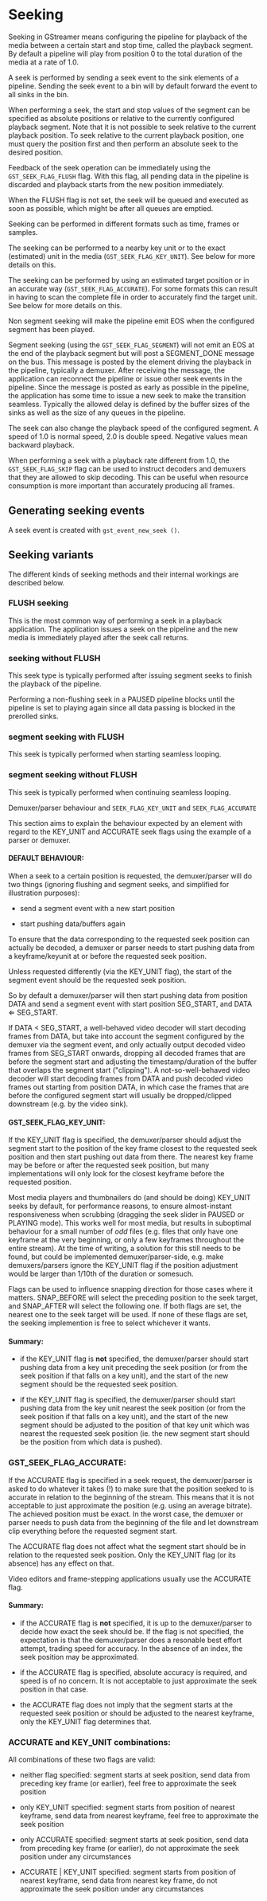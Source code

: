 # Seeking
Seeking in GStreamer means configuring the pipeline for playback of the
media between a certain start and stop time, called the playback
segment. By default a pipeline will play from position 0 to the total
duration of the media at a rate of 1.0.

A seek is performed by sending a seek event to the sink elements of a
pipeline. Sending the seek event to a bin will by default forward the
event to all sinks in the bin.

When performing a seek, the start and stop values of the segment can be
specified as absolute positions or relative to the currently configured
playback segment. Note that it is not possible to seek relative to the
current playback position. To seek relative to the current playback
position, one must query the position first and then perform an absolute
seek to the desired position.

Feedback of the seek operation can be immediately using the
`GST_SEEK_FLAG_FLUSH` flag. With this flag, all pending data in the
pipeline is discarded and playback starts from the new position
immediately.

When the FLUSH flag is not set, the seek will be queued and executed as
soon as possible, which might be after all queues are emptied.

Seeking can be performed in different formats such as time, frames or
samples.

The seeking can be performed to a nearby key unit or to the exact
(estimated) unit in the media (`GST_SEEK_FLAG_KEY_UNIT`). See below
for more details on this.

The seeking can be performed by using an estimated target position or in
an accurate way (`GST_SEEK_FLAG_ACCURATE`). For some formats this can
result in having to scan the complete file in order to accurately find
the target unit. See below for more details on this.

Non segment seeking will make the pipeline emit EOS when the configured
segment has been played.

Segment seeking (using the `GST_SEEK_FLAG_SEGMENT`) will not emit an
EOS at the end of the playback segment but will post a SEGMENT_DONE
message on the bus. This message is posted by the element driving the
playback in the pipeline, typically a demuxer. After receiving the
message, the application can reconnect the pipeline or issue other seek
events in the pipeline. Since the message is posted as early as possible
in the pipeline, the application has some time to issue a new seek to
make the transition seamless. Typically the allowed delay is defined by
the buffer sizes of the sinks as well as the size of any queues in the
pipeline.

The seek can also change the playback speed of the configured segment. A
speed of 1.0 is normal speed, 2.0 is double speed. Negative values mean
backward playback.

When performing a seek with a playback rate different from 1.0, the
`GST_SEEK_FLAG_SKIP` flag can be used to instruct decoders and demuxers
that they are allowed to skip decoding. This can be useful when resource
consumption is more important than accurately producing all frames.

<!-- FIXME # Seeking in push based elements-->


## Generating seeking events

A seek event is created with `gst_event_new_seek ()`.

## Seeking variants

The different kinds of seeking methods and their internal workings are
described below.

### FLUSH seeking

This is the most common way of performing a seek in a playback
application. The application issues a seek on the pipeline and the new
media is immediately played after the seek call returns.

### seeking without FLUSH

This seek type is typically performed after issuing segment seeks to
finish the playback of the pipeline.

Performing a non-flushing seek in a PAUSED pipeline blocks until the
pipeline is set to playing again since all data passing is blocked in
the prerolled sinks.

### segment seeking with FLUSH

This seek is typically performed when starting seamless looping.

### segment seeking without FLUSH

This seek is typically performed when continuing seamless looping.

Demuxer/parser behaviour and `SEEK_FLAG_KEY_UNIT` and
`SEEK_FLAG_ACCURATE`

This section aims to explain the behaviour expected by an element with
regard to the KEY_UNIT and ACCURATE seek flags using the example of a
parser or demuxer.

#### DEFAULT BEHAVIOUR:

When a seek to a certain position is requested, the demuxer/parser will
do two things (ignoring flushing and segment seeks, and simplified for
illustration purposes):

  - send a segment event with a new start position

  - start pushing data/buffers again

To ensure that the data corresponding to the requested seek position can
actually be decoded, a demuxer or parser needs to start pushing data
from a keyframe/keyunit at or before the requested seek position.

Unless requested differently (via the KEY_UNIT flag), the start of the
segment event should be the requested seek position.

So by default a demuxer/parser will then start pushing data from
position DATA and send a segment event with start position SEG_START,
and DATA ⇐ SEG_START.

If DATA < SEG_START, a well-behaved video decoder will start decoding
frames from DATA, but take into account the segment configured by the
demuxer via the segment event, and only actually output decoded video
frames from SEG_START onwards, dropping all decoded frames that are
before the segment start and adjusting the timestamp/duration of the
buffer that overlaps the segment start ("clipping"). A
not-so-well-behaved video decoder will start decoding frames from DATA
and push decoded video frames out starting from position DATA, in which
case the frames that are before the configured segment start will
usually be dropped/clipped downstream (e.g. by the video sink).

####  GST_SEEK_FLAG_KEY_UNIT:

If the KEY_UNIT flag is specified, the demuxer/parser should adjust the
segment start to the position of the key frame closest to the requested
seek position and then start pushing out data from there. The nearest
key frame may be before or after the requested seek position, but many
implementations will only look for the closest keyframe before the
requested position.

Most media players and thumbnailers do (and should be doing) KEY_UNIT
seeks by default, for performance reasons, to ensure almost-instant
responsiveness when scrubbing (dragging the seek slider in PAUSED or
PLAYING mode). This works well for most media, but results in suboptimal
behaviour for a small number of *odd* files (e.g. files that only have
one keyframe at the very beginning, or only a few keyframes throughout
the entire stream). At the time of writing, a solution for this still
needs to be found, but could be implemented demuxer/parser-side, e.g.
make demuxers/parsers ignore the KEY_UNIT flag if the position
adjustment would be larger than 1/10th of the duration or somesuch.

Flags can be used to influence snapping direction for those cases where
it matters. SNAP_BEFORE will select the preceding position to the seek
target, and SNAP_AFTER will select the following one. If both flags are
set, the nearest one to the seek target will be used. If none of these
flags are set, the seeking implemention is free to select whichever it
wants.

#### Summary:

  - if the KEY_UNIT flag is **not** specified, the demuxer/parser
    should start pushing data from a key unit preceding the seek
    position (or from the seek position if that falls on a key unit),
    and the start of the new segment should be the requested seek
    position.

  - if the KEY_UNIT flag is specified, the demuxer/parser should start
    pushing data from the key unit nearest the seek position (or from
    the seek position if that falls on a key unit), and the start of the
    new segment should be adjusted to the position of that key unit
    which was nearest the requested seek position (ie. the new segment
    start should be the position from which data is pushed).

### GST_SEEK_FLAG_ACCURATE:

If the ACCURATE flag is specified in a seek request, the demuxer/parser
is asked to do whatever it takes (!) to make sure that the position
seeked to is accurate in relation to the beginning of the stream. This
means that it is not acceptable to just approximate the position (e.g.
using an average bitrate). The achieved position must be exact. In the
worst case, the demuxer or parser needs to push data from the beginning
of the file and let downstream clip everything before the requested
segment start.

The ACCURATE flag does not affect what the segment start should be in
relation to the requested seek position. Only the KEY_UNIT flag (or its
absence) has any effect on that.

Video editors and frame-stepping applications usually use the ACCURATE
flag.

#### Summary:

  - if the ACCURATE flag is **not** specified, it is up to the
    demuxer/parser to decide how exact the seek should be. If the flag
    is not specified, the expectation is that the demuxer/parser does a
    resonable best effort attempt, trading speed for accuracy. In the
    absence of an index, the seek position may be approximated.

  - if the ACCURATE flag is specified, absolute accuracy is required,
    and speed is of no concern. It is not acceptable to just approximate
    the seek position in that case.

  - the ACCURATE flag does not imply that the segment starts at the
    requested seek position or should be adjusted to the nearest
    keyframe, only the KEY_UNIT flag determines that.

### ACCURATE and KEY_UNIT combinations:

All combinations of these two flags are valid:

  - neither flag specified: segment starts at seek position, send data
    from preceding key frame (or earlier), feel free to approximate the
    seek position

  - only KEY_UNIT specified: segment starts from position of nearest
    keyframe, send data from nearest keyframe, feel free to approximate
    the seek position

  - only ACCURATE specified: segment starts at seek position, send data
    from preceding key frame (or earlier), do not approximate the seek
    position under any circumstances

  - ACCURATE | KEY_UNIT specified: segment starts from position of
    nearest keyframe, send data from nearest key frame, do not
    approximate the seek position under any circumstances
